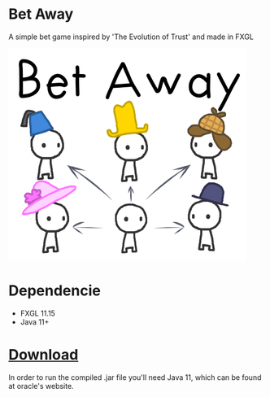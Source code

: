 # Bet Away
A simple bet game inspired by 'The Evolution of Trust' and made in FXGL

<img width="467" alt="" src="https://github.com/Keuxd/Bet-Away/blob/main/src/assets/textures/bet_away.png">

# Dependencie
- FXGL 11.15
- Java 11+

# [Download](https://drive.google.com/file/d/1ugy5oOMeji75GN802fokyfKnsA4uYrS5/view)
In order to run the compiled .jar file you'll need Java 11, which can be found at oracle's website.
